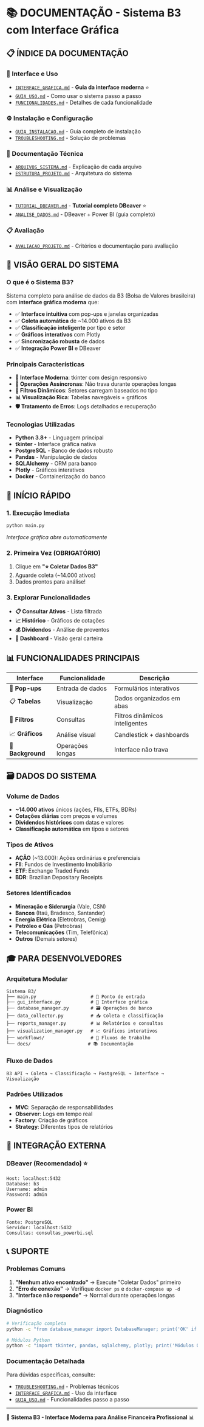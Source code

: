 # 📚 **DOCUMENTAÇÃO - Sistema B3 com Interface Gráfica**

## 📋 **ÍNDICE DA DOCUMENTAÇÃO**

### **🎨 Interface e Uso**
- [`INTERFACE_GRAFICA.md`](INTERFACE_GRAFICA.md) - **Guia da interface moderna** ⭐
- [`GUIA_USO.md`](GUIA_USO.md) - Como usar o sistema passo a passo
- [`FUNCIONALIDADES.md`](FUNCIONALIDADES.md) - Detalhes de cada funcionalidade

### **⚙️ Instalação e Configuração**
- [`GUIA_INSTALACAO.md`](GUIA_INSTALACAO.md) - Guia completo de instalação
- [`TROUBLESHOOTING.md`](TROUBLESHOOTING.md) - Solução de problemas

### **🔧 Documentação Técnica**
- [`ARQUIVOS_SISTEMA.md`](ARQUIVOS_SISTEMA.md) - Explicação de cada arquivo
- [`ESTRUTURA_PROJETO.md`](ESTRUTURA_PROJETO.md) - Arquitetura do sistema

### **📊 Análise e Visualização**
- [`TUTORIAL_DBEAVER.md`](TUTORIAL_DBEAVER.md) - **Tutorial completo DBeaver** ⭐
- [`ANALISE_DADOS.md`](ANALISE_DADOS.md) - DBeaver + Power BI (guia completo)

### **📋 Avaliação**
- [`AVALIACAO_PROJETO.md`](AVALIACAO_PROJETO.md) - Critérios e documentação para avaliação

## 🎯 **VISÃO GERAL DO SISTEMA**

### **O que é o Sistema B3?**
Sistema completo para análise de dados da B3 (Bolsa de Valores brasileira) com **interface gráfica moderna** que:

- ✅ **Interface intuitiva** com pop-ups e janelas organizadas
- ✅ **Coleta automática** de ~14.000 ativos da B3
- ✅ **Classificação inteligente** por tipo e setor
- ✅ **Gráficos interativos** com Plotly
- ✅ **Sincronização robusta** de dados
- ✅ **Integração Power BI** e DBeaver

### **Principais Características**
- **🎨 Interface Moderna**: tkinter com design responsivo
- **🔄 Operações Assíncronas**: Não trava durante operações longas
- **🎯 Filtros Dinâmicos**: Setores carregam baseados no tipo
- **📊 Visualização Rica**: Tabelas navegáveis + gráficos
- **🛡️ Tratamento de Erros**: Logs detalhados e recuperação

### **Tecnologias Utilizadas**
- **Python 3.8+** - Linguagem principal
- **tkinter** - Interface gráfica nativa
- **PostgreSQL** - Banco de dados robusto
- **Pandas** - Manipulação de dados
- **SQLAlchemy** - ORM para banco
- **Plotly** - Gráficos interativos
- **Docker** - Containerização do banco

## 🚀 **INÍCIO RÁPIDO**

### **1. Execução Imediata**
```bash
python main.py
```
*Interface gráfica abre automaticamente*

### **2. Primeira Vez (OBRIGATÓRIO)**
1. Clique em **"⭐ Coletar Dados B3"**
2. Aguarde coleta (~14.000 ativos)
3. Dados prontos para análise!

### **3. Explorar Funcionalidades**
- **📋 Consultar Ativos** - Lista filtrada
- **📈 Histórico** - Gráficos de cotações
- **💰 Dividendos** - Análise de proventos
- **🎯 Dashboard** - Visão geral carteira

## 📊 **FUNCIONALIDADES PRINCIPAIS**

| Interface | Funcionalidade | Descrição |
|-----------|---------------|-----------|
| 🎨 **Pop-ups** | Entrada de dados | Formulários interativos |
| 📋 **Tabelas** | Visualização | Dados organizados em abas |
| 🎯 **Filtros** | Consultas | Filtros dinâmicos inteligentes |
| 📈 **Gráficos** | Análise visual | Candlestick + dashboards |
| 🔄 **Background** | Operações longas | Interface não trava |

## 🗃️ **DADOS DO SISTEMA**

### **Volume de Dados**
- **~14.000 ativos** únicos (ações, FIIs, ETFs, BDRs)
- **Cotações diárias** com preços e volumes
- **Dividendos históricos** com datas e valores
- **Classificação automática** em tipos e setores

### **Tipos de Ativos**
- **AÇÃO** (~13.000): Ações ordinárias e preferenciais
- **FII**: Fundos de Investimento Imobiliário  
- **ETF**: Exchange Traded Funds
- **BDR**: Brazilian Depositary Receipts

### **Setores Identificados**
- **Mineração e Siderurgia** (Vale, CSN)
- **Bancos** (Itaú, Bradesco, Santander)
- **Energia Elétrica** (Eletrobras, Cemig)
- **Petróleo e Gás** (Petrobras)
- **Telecomunicações** (Tim, Telefônica)
- **Outros** (Demais setores)

## 🎓 **PARA DESENVOLVEDORES**

### **Arquitetura Modular**
```
Sistema B3/
├── main.py                    # 🚀 Ponto de entrada
├── gui_interface.py           # 🎨 Interface gráfica
├── database_manager.py        # 🗃️ Operações de banco
├── data_collector.py          # 📥 Coleta e classificação
├── reports_manager.py         # 📊 Relatórios e consultas
├── visualization_manager.py   # 📈 Gráficos interativos
├── workflows/                 # 🔄 Fluxos de trabalho
└── docs/                     # 📚 Documentação
```

### **Fluxo de Dados**
```
B3 API → Coleta → Classificação → PostgreSQL → Interface → Visualização
```

### **Padrões Utilizados**
- **MVC**: Separação de responsabilidades
- **Observer**: Logs em tempo real
- **Factory**: Criação de gráficos
- **Strategy**: Diferentes tipos de relatórios

## 🔗 **INTEGRAÇÃO EXTERNA**

### **DBeaver (Recomendado) ⭐**
```
Host: localhost:5432
Database: b3
Username: admin
Password: admin
```

### **Power BI**
```
Fonte: PostgreSQL
Servidor: localhost:5432
Consultas: consultas_powerbi.sql
```

## 📞 **SUPORTE**

### **Problemas Comuns**
1. **"Nenhum ativo encontrado"** → Execute "Coletar Dados" primeiro
2. **"Erro de conexão"** → Verifique `docker ps` e `docker-compose up -d`
3. **"Interface não responde"** → Normal durante operações longas

### **Diagnóstico**
```bash
# Verificação completa
python -c "from database_manager import DatabaseManager; print('OK' if DatabaseManager().test_connection() else 'ERRO')"

# Módulos Python
python -c "import tkinter, pandas, sqlalchemy, plotly; print('Módulos OK')"
```

### **Documentação Detalhada**
Para dúvidas específicas, consulte:
- [`TROUBLESHOOTING.md`](TROUBLESHOOTING.md) - Problemas técnicos
- [`INTERFACE_GRAFICA.md`](INTERFACE_GRAFICA.md) - Uso da interface
- [`GUIA_USO.md`](GUIA_USO.md) - Funcionalidades passo a passo

---

**🎉 Sistema B3 - Interface Moderna para Análise Financeira Profissional** 📊